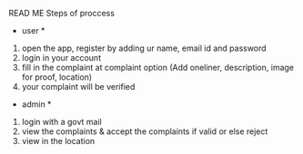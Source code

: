 READ ME
Steps of proccess
* user *
1. open the app, register by adding ur name, email id and password
2. login in your account
3. fill in the complaint at complaint option (Add oneliner, description, image for proof, location)
4. your complaint will be verified

* admin *
1. login with a govt mail
2. view the complaints & accept the complaints if valid or else reject
3. view in the location
